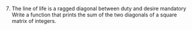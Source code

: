 7. The line of life is a ragged diagonal between duty and desire
mandatory
Write a function that prints the sum of the two diagonals of a square matrix of integers.
